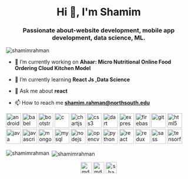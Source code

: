 <h1 align="center">Hi 👋, I'm Shamim</h1>
<h3 align="center">Passionate about-website development, mobile app development, data science, ML.</h3>

<p align="left"> <img src="https://komarev.com/ghpvc/?username=shamimrahman" alt="shamimrahman" /> </p>

- 🔭 I’m currently working on **Ahaar: Micro Nutritional Online Food Ordering Cloud Kitchen Model**

- 🌱 I’m currently learning **React Js ,Data Science**

- 💬 Ask me about **react**

- 📫 How to reach me **shamim.rahman@northsouth.edu**

<p align="left"><img src="https://devicons.github.io/devicon/devicon.git/icons/android/android-original-wordmark.svg" alt="android" width="40" height="40"/> <img src="https://www.vectorlogo.zone/logos/babeljs/babeljs-icon.svg" alt="babel" width="40" height="40"/> <img src="https://devicons.github.io/devicon/devicon.git/icons/bootstrap/bootstrap-plain.svg" alt="bootstrap" width="40" height="40"/> <img src="https://devicons.github.io/devicon/devicon.git/icons/c/c-original.svg" alt="c" width="40" height="40"/> <img src="https://www.chartjs.org/media/logo-title.svg" alt="chartjs" width="40" height="40"/> <img src="https://devicons.github.io/devicon/devicon.git/icons/css3/css3-original-wordmark.svg" alt="css3" width="40" height="40"/> <img src="https://www.vectorlogo.zone/logos/dartlang/dartlang-icon.svg" alt="dart" width="40" height="40"/> <img src="https://devicons.github.io/devicon/devicon.git/icons/express/express-original-wordmark.svg" alt="express" width="40" height="40"/> <img src="https://www.vectorlogo.zone/logos/firebase/firebase-icon.svg" alt="firebase" width="40" height="40"/> <img src="https://www.vectorlogo.zone/logos/git-scm/git-scm-icon.svg" alt="git" width="40" height="40"/> <img src="https://devicons.github.io/devicon/devicon.git/icons/html5/html5-original-wordmark.svg" alt="html5" width="40" height="40"/> <img src="https://devicons.github.io/devicon/devicon.git/icons/java/java-original-wordmark.svg" alt="java" width="40" height="40"/> <img src="https://devicons.github.io/devicon/devicon.git/icons/javascript/javascript-original.svg" alt="javascript" width="40" height="40"/> <img src="https://devicons.github.io/devicon/devicon.git/icons/mongodb/mongodb-original-wordmark.svg" alt="mongodb" width="40" height="40"/> <img src="https://devicons.github.io/devicon/devicon.git/icons/mysql/mysql-original-wordmark.svg" alt="mysql" width="40" height="40"/> <img src="https://devicons.github.io/devicon/devicon.git/icons/nodejs/nodejs-original-wordmark.svg" alt="nodejs" width="40" height="40"/> <img src="https://www.vectorlogo.zone/logos/opencv/opencv-icon.svg" alt="opencv" width="40" height="40"/> <img src="https://devicons.github.io/devicon/devicon.git/icons/python/python-original.svg" alt="python" width="40" height="40"/> <img src="https://devicons.github.io/devicon/devicon.git/icons/react/react-original-wordmark.svg" alt="react" width="40" height="40"/> <img src="https://devicons.github.io/devicon/devicon.git/icons/redux/redux-original.svg" alt="redux" width="40" height="40"/> <img src="https://devicons.github.io/devicon/devicon.git/icons/sass/sass-original.svg" alt="sass" width="40" height="40"/> <img src="https://www.vectorlogo.zone/logos/tensorflow/tensorflow-icon.svg" alt="tensorflow" width="40" height="40"/></p><p><img align="left" src="https://github-readme-stats.vercel.app/api/top-langs/?username=shamimrahman&layout=compact&hide=html" alt="shamimrahman" /></p>

<p>&nbsp;<img align="center" src="https://github-readme-stats.vercel.app/api?username=shamimrahman&show_icons=true" alt="shamimrahman" /></p>

<p align="center">
<a href="https://linkedin.com/in/md.shamim rahman" target="blank"><img align="center" src="https://cdn.jsdelivr.net/npm/simple-icons@3.0.1/icons/linkedin.svg" alt="md.shamim rahman" height="30" width="30" /></a>
<a href="https://kaggle.com/md. shamim rahman" target="blank"><img align="center" src="https://cdn.jsdelivr.net/npm/simple-icons@3.0.1/icons/kaggle.svg" alt="md. shamim rahman" height="30" width="30" /></a>
<a href="https://fb.com/shamimrahman" target="blank"><img align="center" src="https://cdn.jsdelivr.net/npm/simple-icons@3.0.1/icons/facebook.svg" alt="shamimrahman" height="30" width="30" /></a>
</p>
